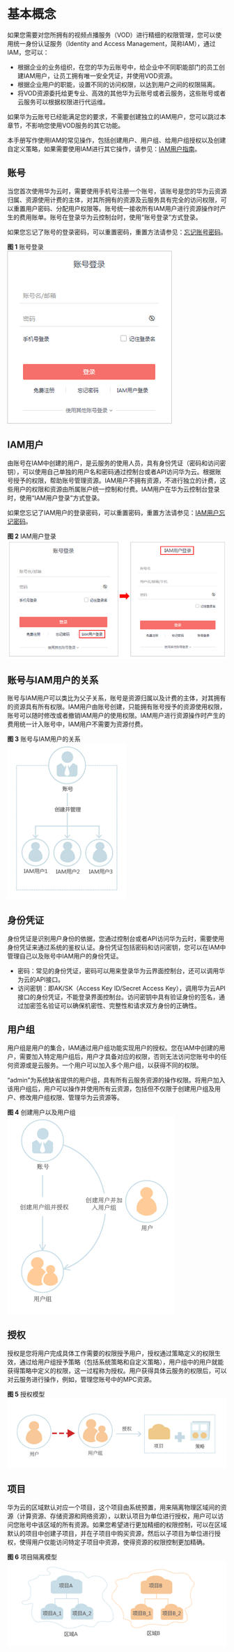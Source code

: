 # 基本概念<a name="vod_01_0042"></a>

如果您需要对您所拥有的视频点播服务（VOD）进行精细的权限管理，您可以使用统一身份认证服务（Identity and Access Management，简称IAM），通过IAM，您可以：

-   根据企业的业务组织，在您的华为云账号中，给企业中不同职能部门的员工创建IAM用户，让员工拥有唯一安全凭证，并使用VOD资源。
-   根据企业用户的职能，设置不同的访问权限，以达到用户之间的权限隔离。
-   将VOD资源委托给更专业、高效的其他华为云账号或者云服务，这些账号或者云服务可以根据权限进行代运维。

如果华为云账号已经能满足您的要求，不需要创建独立的IAM用户，您可以跳过本章节，不影响您使用VOD服务的其它功能。

本手册写作使用IAM的常见操作，包括创建用户、用户组、给用户组授权以及创建自定义策略，如果需要使用IAM进行其它操作，请参见：[IAM用户指南](https://support.huaweicloud.com/usermanual-iam/zh-cn_topic_0079496985.html)。

## 账号<a name="section14137394117"></a>

当您首次使用华为云时，需要使用手机号注册一个账号，该账号是您的华为云资源归属、资源使用计费的主体，对其所拥有的资源及云服务具有完全的访问权限，可以重置用户密码、分配用户权限等。账号统一接收所有IAM用户进行资源操作时产生的费用账单。账号在登录华为云控制台时，使用“账号登录”方式登录。

如果您忘记了账号的登录密码，可以重置密码，重置方法请参见：[忘记账号密码](https://support.huaweicloud.com/iam_faq/iam_01_0314.html)。

**图 1**  账号登录<a name="zh-cn_topic_0170963286_zh-cn_topic_0170789875_fig6982710181210"></a>  
![](figures/账号登录.png "账号登录")

## IAM用户<a name="section12493120161416"></a>

由账号在IAM中创建的用户，是云服务的使用人员，具有身份凭证（密码和访问密钥），可以使用自己单独的用户名和密码通过控制台或者API访问华为云。根据账号授予的权限，帮助账号管理资源。IAM用户不拥有资源，不进行独立的计费，这些用户的权限和资源由所属账户统一控制和付费。IAM用户在华为云控制台登录时，使用“IAM用户登录”方式登录。

如果您忘记了IAM用户的登录密码，可以重置密码，重置方法请参见：[IAM用户忘记密码](https://support.huaweicloud.com/iam_faq/iam_01_0314.html)。

**图 2**  IAM用户登录<a name="zh-cn_topic_0170963286_zh-cn_topic_0170789875_fig93041416141613"></a>  
![](figures/IAM用户登录.png "IAM用户登录")

## 账号与IAM用户的关系<a name="section1173517367162"></a>

账号与IAM用户可以类比为父子关系，账号是资源归属以及计费的主体，对其拥有的资源具有所有权限。IAM用户由账号创建，只能拥有账号授予的资源使用权限，账号可以随时修改或者撤销IAM用户的使用权限。IAM用户进行资源操作时产生的费用统一计入账号中，IAM用户不需要为资源付费。

**图 3**  账号与IAM用户的关系<a name="zh-cn_topic_0170963286_zh-cn_topic_0170789875_fig19126016131715"></a>  
![](figures/账号与IAM用户的关系.png "账号与IAM用户的关系")

## 身份凭证<a name="section1655510311179"></a>

身份凭证是识别用户身份的依据，您通过控制台或者API访问华为云时，需要使用身份凭证来通过系统的鉴权认证。身份凭证包括密码和访问密钥，您可以在IAM中管理自己以及账号中IAM用户的身份凭证。

-   密码：常见的身份凭证，密码可以用来登录华为云界面控制台，还可以调用华为云的API接口。
-   访问密钥：即AK/SK（Access Key ID/Secret Access Key），调用华为云API接口的身份凭证，不能登录界面控制台。访问密钥中具有验证身份的签名，通过加密签名验证可以确保机密性、完整性和请求双方身份的正确性。

## 用户组<a name="section26665281818"></a>

用户组是用户的集合，IAM通过用户组功能实现用户的授权。您在IAM中创建的用户，需要加入特定用户组后，用户才具备对应的权限，否则无法访问您账号中的任何资源或是云服务。一个用户可以加入多个用户组，以获得不同的权限。

“admin”为系统缺省提供的用户组，具有所有云服务资源的操作权限。将用户加入该用户组后，用户可以操作并使用所有云资源，包括但不仅限于创建用户组及用户、修改用户组权限、管理华为云资源等。

**图 4**  创建用户以及用户组<a name="zh-cn_topic_0170963286_zh-cn_topic_0170789875_fig175364519198"></a>  
![](figures/创建用户以及用户组.png "创建用户以及用户组")

## 授权<a name="section105285122315"></a>

授权是您将用户完成具体工作需要的权限授予用户，授权通过策略定义的权限生效，通过给用户组授予策略（包括系统策略和自定义策略），用户组中的用户就能获得策略中定义的权限，这一过程称为授权。用户获得具体云服务的权限后，可以对云服务进行操作，例如，管理您账号中的MPC资源。

**图 5**  授权模型<a name="zh-cn_topic_0170963286_zh-cn_topic_0170789875_fig380416511230"></a>  
![](figures/授权模型.png "授权模型")

## 项目<a name="section1175138132413"></a>

华为云的区域默认对应一个项目，这个项目由系统预置，用来隔离物理区域间的资源（计算资源、存储资源和网络资源），以默认项目为单位进行授权，用户可以访问您账号中该区域的所有资源。如果您希望进行更加精细的权限控制，可以在区域默认的项目中创建子项目，并在子项目中购买资源，然后以子项目为单位进行授权，使得用户仅能访问特定子项目中资源，使得资源的权限控制更加精确。

**图 6**  项目隔离模型<a name="zh-cn_topic_0170963286_zh-cn_topic_0170789875_fig17891948182415"></a>  
![](figures/项目隔离模型.png "项目隔离模型")

